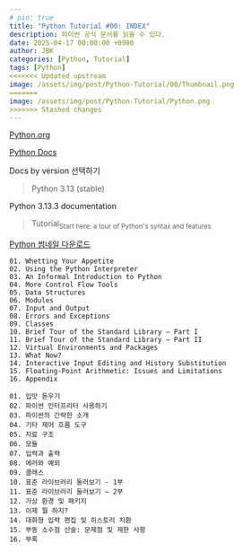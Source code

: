```yaml
---
# pin: true
title: "Python Tutorial #00: INDEX"
description: 파이썬 공식 문서를 읽을 수 있다.
date: 2025-04-17 00:00:00 +0900
author: JBK
categories: [Python, Tutorial]
tags: [Python]
<<<<<<< Updated upstream
image: /assets/img/post/Python-Tutorial/00/Thumbnail.png
=======
image: /assets/img/post/Python-Tutorial/Python.png
>>>>>>> Stashed changes
---
```


[Python.org](https://www.python.org)

[Python Docs](https://docs.python.org/3)

Docs by version 선택하기
> Python 3.13 (stable)

Python 3.13.3 documentation
> Tutorial<sub>Start here: a tour of Python's syntax and features</sub>

[Python 썸네일 다운로드](/assets/img/post/Python-Tutorial/main.png)

```
01. Whetting Your Appetite
02. Using the Python Interpreter
03. An Informal Introduction to Python
04. More Control Flow Tools
05. Data Structures
06. Modules
07. Input and Output
08. Errors and Exceptions
09. Classes
10. Brief Tour of the Standard Library — Part I
11. Brief Tour of the Standard Library — Part II
12. Virtual Environments and Packages
13. What Now?
14. Interactive Input Editing and History Substitution
15. Floating-Point Arithmetic: Issues and Limitations
16. Appendix
```
```
01. 입맛 돋우기
02. 파이썬 인터프리터 사용하기
03. 파이썬의 간략한 소개
04. 기타 제어 흐름 도구
05. 자료 구조
06. 모듈
07. 입력과 출력
08. 에러와 예외
09. 클래스
10. 표준 라이브러리 둘러보기 - 1부
11. 표준 라이브러리 둘러보기 — 2부
12. 가상 환경 및 패키지
13. 이제 뭘 하지?
14. 대화형 입력 편집 및 히스토리 치환
15. 부동 소수점 산술: 문제점 및 제한 사항
16. 부록
```
